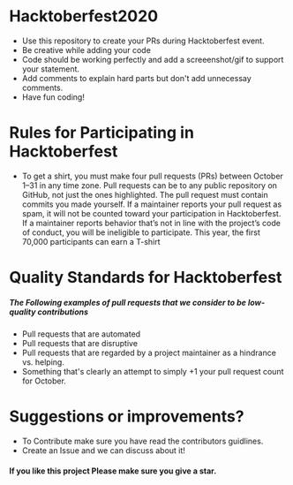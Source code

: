 # Hacktoberfest2020

- Use this repository to create your PRs during Hacktoberfest event.
- Be creative while adding your code
- Code should be working perfectly and add a screeenshot/gif to support your statement.
- Add comments to explain hard parts but don't add unnecessay comments.
- Have fun coding!

# Rules for Participating in Hacktoberfest
- To get a shirt, you must make four pull requests (PRs) between October 1–31 in any time zone. Pull requests can be to any public repository on GitHub, not just the ones highlighted. The pull request must contain commits you made yourself. If a maintainer reports your pull request as spam, it will not be counted toward your participation in Hacktoberfest. If a maintainer reports behavior that’s not in line with the project’s code of conduct, you will be ineligible to participate. This year, the first 70,000 participants can earn a T-shirt

# Quality Standards for Hacktoberfest
##### The Following examples of pull requests that we consider to be low-quality contributions
- Pull requests that are automated
- Pull requests that are disruptive
- Pull requests that are regarded by a project maintainer as a hindrance vs. helping.
- Something that's clearly an attempt to simply +1 your pull request count for October.

# Suggestions or improvements?
- To Contribute make sure you have read the contributors guidlines.
- Create an Issue and we can discuss about it!

#### If you like this project Please make sure you give a star.

